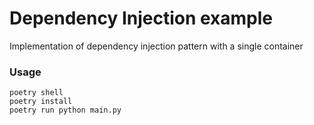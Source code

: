 # Dependency Injection example

Implementation of dependency injection pattern with a single container

### Usage
```
poetry shell
poetry install
poetry run python main.py
```

